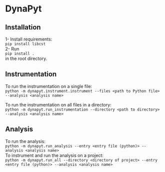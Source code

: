 # DynaPyt


## Installation

1- Install requirements:  
`pip install libcst`  
2- Run  
`pip install .`  
in the root directory.


## Instrumentation

To run the instrumentation on a single file:  
`python -m dynapyt.instrument.instrument --files <path to Python file> --analysis <analysis name>`  

To run the instrumentation on all files in a directory:  
`python -m dynapyt.run_instrumentation --directory <path to directory> --analysis <analysis name>`  


## Analysis

To run the analysis:  
`python -m dynapyt.run_analysis --entry <entry file (python)> --analysis <analysis name>`  
To instrument and run the analysis on a project:  
`python -m dynapyt.run_all --directory <directory of project> --entry <entry file (python)> --analysis <analysis name>`  
